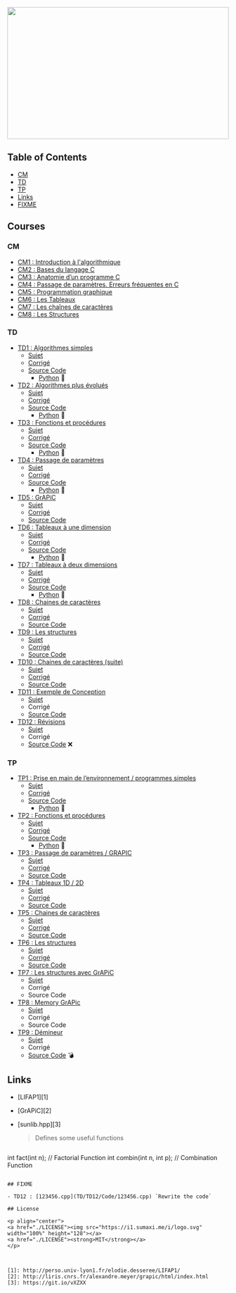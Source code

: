 <p align="center">
  <img src="https://i1.sumaxi.me/i/lifap1.svg" width="100%" height="300">
</p>

Table of Contents
-----------------

- [CM](#cm)
- [TD](#td)
- [TP](#tp)
- [Links](#links)
- [FIXME](#fixme)

Courses
-------

### CM

- [CM1 : Introduction à l'algorithmique](CM/CM1.pdf)
- [CM2 : Bases du langage C](CM/CM2.pdf)
- [CM3 : Anatomie d’un programme C](CM/CM3.pdf)
- [CM4 : Passage de paramètres. Erreurs fréquentes en C](CM/CM4.pdf)
- [CM5 : Programmation graphique](CM/CM5.pdf)
- [CM6 : Les Tableaux](CM/CM6.pdf)
- [CM7 : Les chaînes de caractères](CM/CM7.pdf)
- [CM8 : Les Structures](CM/CM8.pdf)

### TD

- [TD1 : Algorithmes simples](TD/TD1/)
  - [Sujet](TD/TD1/TD1.pdf)
  - [Corrigé](TD/TD1/TD1-cor.pdf)
  - [Source Code](TD/TD1/Code)
    - [Python](TD/TD1/Code/Python) 🐍
- [TD2 : Algorithmes plus évolués](TD/TD2/)
  - [Sujet](TD/TD2/TD.pdf)
  - [Corrigé](TD/TD2/TD-cor.pdf)
  - [Source Code](TD/TD2/Code)
    - [Python](TD/TD2/Code/Python) 🐍
- [TD3 : Fonctions et procédures](TD/TD3/)
  - [Sujet](TD/TD3/TD3.pdf)
  - [Corrigé](TD/TD3/TD3-cor.pdf)
  - [Source Code](TD/TD3/Code)
    - [Python](TD/TD3/Code/Python) 🐍
- [TD4 : Passage de paramètres](TD/TD4/)
  - [Sujet](TD/TD4/TD4.pdf)
  - [Corrigé](TD/TD4/TD4-cor.pdf)
  - [Source Code](TD/TD4/Code)
    - [Python](TD/TD4/Code/Python) 🐍
- [TD5 : GrAPiC](TD/TD5/)
  - [Sujet](TD/TD5/TD5.pdf)
  - [Corrigé](TD/TD5/TD5-cor.pdf)
  - [Source Code](TD/TD5/Code)
- [TD6 : Tableaux à une dimension](TD/TD6/)
  - [Sujet](TD/TD6/TD6.pdf)
  - [Corrigé](TD/TD6/TD6-cor.pdf)
  - [Source Code](TD/TD6/Code)
    - [Python](TD/TD6/Code/Python) 🐍
- [TD7 : Tableaux à deux dimensions](TD/TD7/)
  - [Sujet](TD/TD7/TD7.pdf)
  - [Corrigé](TD/TD7/TD7-cor.pdf)
  - [Source Code](TD/TD7/Code)
    - [Python](TD/TD7/Code/Python) 🐍
- [TD8 : Chaines de caractères](TD/TD8/)
  - [Sujet](TD/TD8/TD8.pdf)
  - [Corrigé](TD/TD8/TD8-cor.pdf)
  - [Source Code](TD/TD8/Code)
- [TD9 : Les structures](TD/TD9/)
  - [Sujet](TD/TD9/TD9.pdf)
  - [Corrigé](TD/TD9/TD9-cor.pdf)
  - [Source Code](TD/TD9/Code)
- [TD10 : Chaines de caractères (suite)](TD/TD10/)
  - [Sujet](TD/TD10/TD10.pdf)
  - [Corrigé](TD/TD10/TD10-cor.pdf)
  - [Source Code](TD/TD10/Code)
- [TD11 : Exemple de Conception](TD/TD11/)
  - [Sujet](TD/TD11/TD11.pdf)
  - Corrigé[](TD/TD11/TD11-cor.pdf)
  - [Source Code](TD/TD11/Code)
- [TD12 : Révisions](TD/TD12/)
  - [Sujet](TD/TD12/TD12.pdf)
  - Corrigé[](TD/TD12/TD12-cor.pdf)
  - [Source Code](TD/TD12/Code) ❌

### TP

- [TP1 : Prise en main de l’environnement / programmes simples](TP/TP1)
  - [Sujet](TP/TP1/TP1.pdf)
  - [Corrigé](TP/TP1/TP1-cor.pdf)
  - [Source Code](TP/TP1/Code)
    - [Python](TP/TP1/Code/Python) 🐍
- [TP2 : Fonctions et procédures](TP/TP2)
  - [Sujet](TP/TP2/TP2.pdf)
  - [Corrigé](TP/TP2/TP2-cor.pdf)
  - [Source Code](TP/TP2/Code)
    - [Python](TP/TP2/Code/Python) 🐍
- [TP3 : Passage de paramètres / GRAPIC](TP/TP3)
  - [Sujet](TP/TP3/TP3.pdf)
  - [Corrigé](TP/TP3/TP3-cor.pdf)
  - [Source Code](TP/TP3/Code)
- [TP4 : Tableaux 1D / 2D](TP/TP4)
  - [Sujet](TP/TP4/TP4.pdf)
  - [Corrigé](TP/TP4/TP4-cor.pdf)
  - [Source Code](TP/TP4/Code)
- [TP5 : Chaines de caractères](TP/TP5)
  - [Sujet](TP/TP5/TP5.pdf)
  - [Corrigé](TP/TP5/TP5-cor.pdf)
  - [Source Code](TP/TP5/Code)
- [TP6 : Les structures](TP/TP6)
  - [Sujet](TP/TP6/TP6.pdf)
  - [Corrigé](TP/TP6/TP6-cor.pdf)
  - [Source Code](TP/TP6/Code)
- [TP7 : Les structures avec GrAPiC](TP/TP7)
  - [Sujet](TP/TP7/TP7.pdf)
  - Corrigé[](TP/TP7/TP7-cor.pdf)
  - Source Code[](TP/TP7/Code)
- [TP8 : Memory GrAPic](TP/TP8)
  - [Sujet](TP/TP8/TP8.pdf)
  - Corrigé[](TP/TP8/TP8-cor.pdf)
  - Source Code[](TP/TP8/Code)
- [TP9 : Démineur](TP/TP9)
  - [Sujet](TP/TP9/TP9.pdf)
  - Corrigé[](TP/TP9/TP9-cor.pdf)
  - [Source Code](TP/TP9/Code) 💣

## Links

- [LIFAP1][1]
- [GrAPiC][2]
- [sunlib.hpp][3]

  > Defines some useful functions

  ```cpp
int fact(int n); // Factorial Function
int combin(int n, int p); // Combination Function
  ```

## FIXME

- TD12 : [123456.cpp](TD/TD12/Code/123456.cpp) `Rewrite the code`

## License

<p align="center">
  <a href="./LICENSE"><img src="https://i1.sumaxi.me/i/logo.svg" width="100%" height="128"></a>
  <a href="./LICENSE"><strong>MIT</strong></a>
</p>



[1]: http://perso.univ-lyon1.fr/elodie.desseree/LIFAP1/
[2]: http://liris.cnrs.fr/alexandre.meyer/grapic/html/index.html
[3]: https://git.io/vXZXX
